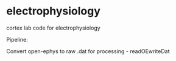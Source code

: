 # electrophysiology
cortex lab code for electrophysiology 

Pipeline: 

Convert open-ephys to raw .dat for processing - readOEwriteDat
